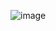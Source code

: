 ![image](https://github.com/Veverke/veverke.github.io/assets/8343258/731b4744-9337-40bf-baa6-82efeae592a7)
